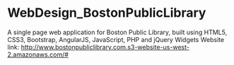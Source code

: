 # WebDesign_BostonPublicLibrary
A single page web application for Boston Public Library, built using HTML5, CSS3, Bootstrap, AngularJS, JavaScript, PHP and jQuery Widgets
Website link: http://www.bostonpubliclibrary.com.s3-website-us-west-2.amazonaws.com/#

